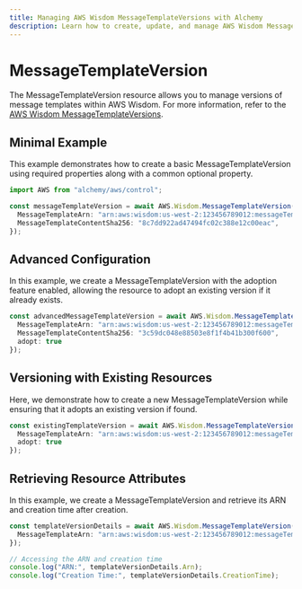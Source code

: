 ```yaml
---
title: Managing AWS Wisdom MessageTemplateVersions with Alchemy
description: Learn how to create, update, and manage AWS Wisdom MessageTemplateVersions using Alchemy Cloud Control.
---
```


# MessageTemplateVersion

The MessageTemplateVersion resource allows you to manage versions of message templates within AWS Wisdom. For more information, refer to the [AWS Wisdom MessageTemplateVersions](https://docs.aws.amazon.com/wisdom/latest/userguide/).

## Minimal Example

This example demonstrates how to create a basic MessageTemplateVersion using required properties along with a common optional property.

```ts
import AWS from "alchemy/aws/control";

const messageTemplateVersion = await AWS.Wisdom.MessageTemplateVersion("basicTemplateVersion", {
  MessageTemplateArn: "arn:aws:wisdom:us-west-2:123456789012:messageTemplate/abc123",
  MessageTemplateContentSha256: "8c7dd922ad47494fc02c388e12c00eac",
});
```

## Advanced Configuration

In this example, we create a MessageTemplateVersion with the adoption feature enabled, allowing the resource to adopt an existing version if it already exists.

```ts
const advancedMessageTemplateVersion = await AWS.Wisdom.MessageTemplateVersion("advancedTemplateVersion", {
  MessageTemplateArn: "arn:aws:wisdom:us-west-2:123456789012:messageTemplate/xyz789",
  MessageTemplateContentSha256: "3c59dc048e88503e8f1f4b41b300f600",
  adopt: true
});
```

## Versioning with Existing Resources

Here, we demonstrate how to create a new MessageTemplateVersion while ensuring that it adopts an existing version if found.

```ts
const existingTemplateVersion = await AWS.Wisdom.MessageTemplateVersion("existingTemplateVersion", {
  MessageTemplateArn: "arn:aws:wisdom:us-west-2:123456789012:messageTemplate/def456",
  adopt: true
});
```

## Retrieving Resource Attributes

In this example, we create a MessageTemplateVersion and retrieve its ARN and creation time after creation.

```ts
const templateVersionDetails = await AWS.Wisdom.MessageTemplateVersion("templateVersionDetails", {
  MessageTemplateArn: "arn:aws:wisdom:us-west-2:123456789012:messageTemplate/ghi012"
});

// Accessing the ARN and creation time
console.log("ARN:", templateVersionDetails.Arn);
console.log("Creation Time:", templateVersionDetails.CreationTime);
```